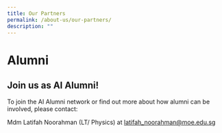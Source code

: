 ```yaml
---
title: Our Partners
permalink: /about-us/our-partners/
description: ""
---
```

# Alumni


## Join us as AI Alumni!


To join the AI Alumni network or find out more about how alumni can be involved, please contact:

  

Mdm Latifah Noorahman (LT/ Physics) at [latifah\_noorahman@moe.edu.sg](mailto:latifah_noorahman@moe.edu.sg)
